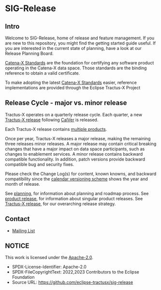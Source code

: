 # SIG-Release

## Intro

Welcome to SIG-Release, home of release and feature management. If you are new to this repository, you might find the getting started guide useful. If you are interested in the current state of planning, have a look at our Release Planning Board.

[Catena-X Standards](https://catena-x.net/de/standard-library) are the foundation for certifying any software product operating in the Catena-X data space. Those standards are the binding reference to obtain a valid certificate.

To make adopting the latest [Catena-X Standards](https://catena-x.net/de/standard-library) easier, reference implementations are provided through the Eclipse Tractus-X Project

## Release Cycle - major vs. minor release

Tractus-X operates on a quarterly release cycle. Each quarter, a new [Tractus-X release](docs/tractus-x-release.md) following [CalVer](https://calver.org) is released.

Each Tractus-X release contains [multiple products](docs/product_release.md).

Once per year, Tractus-X releases a major release, making the remaining three releases minor releases. A major release may contain critical breaking changes that have a major impact on data space participants, such as changes to enablement services. A minor release contains backward compatible functionality. In addition, patch versions provide backward compatible bug and security fixes.

Please check the Change Log(s) for content, known knowns, and backward compatibility since the [calendar versioning scheme](https://calver.org) shows the year and month of release.

See [planning](./docs/planning.md), for information about planning and roadmap process.
See [product release](./docs/product_release.md), for information about singular product releases.
See [Tractus-X release](./docs/tractus-x-release.md), for our overarching release strategy.



## Contact

- [Mailing List](https://accounts.eclipse.org/mailing-list/tractusx-dev)

## NOTICE

This work is licensed under the [Apache-2.0](https://www.apache.org/licenses/LICENSE-2.0).

- SPDX-License-Identifier: Apache-2.0
- SPDX-FileCopyrightText: 2022,2023 Contributors to the Eclipse Foundation
- Source URL: https://github.com/eclipse-tractusx/sig-release
